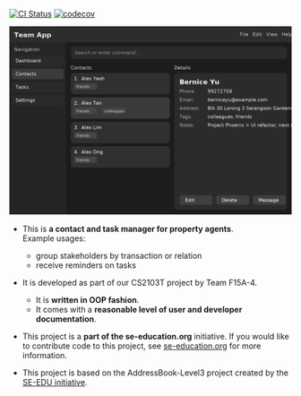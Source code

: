 [![CI Status](https://github.com/AY2526S1-CS2103T-F15A-4/tp/workflows/Java%20CI/badge.svg)](https://github.com/AY2526S1-CS2103T-F15A-4/tp/actions)
[![codecov](https://codecov.io/gh/AY2526S1-CS2103T-F15A-4/tp/graph/badge.svg)](https://codecov.io/gh/AY2526S1-CS2103T-F15A-4/tp)

![Ui](docs/images/Ui.png)

* This is **a contact and task manager for property agents**.<br>
  Example usages:
  * group stakeholders by transaction or relation
  * receive reminders on tasks
* It is developed as part of our CS2103T project by Team F15A-4.
  * It is **written in OOP fashion**. 
  * It comes with a **reasonable level of user and developer documentation**.
* This project is a **part of the se-education.org** initiative. If you would like to contribute code to this project, see [se-education.org](https://se-education.org/#contributing-to-se-edu) for more information.

* This project is based on the AddressBook-Level3 project created by the [SE-EDU initiative](https://se-education.org).
